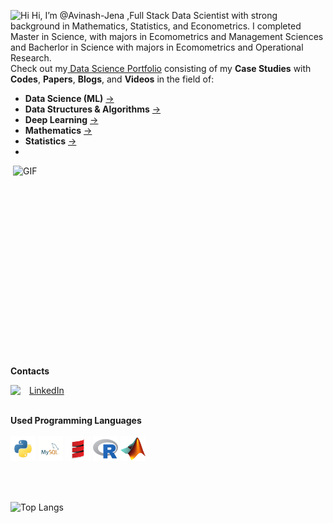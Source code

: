  <img src='https://qpluspicture.oss-cn-beijing.aliyuncs.com/6LjjQA/Hi.gif' alt='Hi' width="30"/> Hi, 
I’m @Avinash-Jena ,Full Stack Data Scientist with strong background in Mathematics, Statistics, and Econometrics. I completed Master in Science, with majors in Ecomometrics and Management Sciences and Bacherlor in Science with majors in Ecomometrics and Operational Research. <br>
Check out my<a href=""> Data Science Portfolio</a> consisting of my **Case Studies** with **Codes**, **Papers**, **Blogs**, and **Videos** in the field of:

- **Data Science (ML)** <a href=""> -> <a> 
- **Data Structures & Algorithms** <a href= ""> -> <a>
- **Deep Learning** <a href="h"> -> <a> 
- **Mathematics** <a href=""> -> <a> 
- **Statistics** <a href=""> -> <a>
- 


<img align="right" alt="GIF" src="https://media.giphy.com/media/v1.Y2lkPTc5MGI3NjExb3BsM3Ewb3lieG5xcWxoZjdhcTI5dXRkNDB1ZXZuYm4yYXVtM2o1ciZlcD12MV9pbnRlcm5hbF9naWZfYnlfaWQmY3Q9Zw/hpXdHPfFI5wTABdDx9/giphy.gif?raw=true" width="500" height="320"/>
<br>

**Contacts**
 
<img align="left"  width="30px" src="https://cdn2.iconfinder.com/data/icons/social-media-icons-23/800/linkedin-512.png"/>
<a href="www.linkedin.com/in/avinashjena">LinkedIn</a> 

<br>
<br>

**Used Programming Languages**  
<br>
<code><img height="40" src="https://raw.githubusercontent.com/github/explore/80688e429a7d4ef2fca1e82350fe8e3517d3494d/topics/python/python.png"></code>
<code><img height="40" src="https://raw.githubusercontent.com/github/explore/80688e429a7d4ef2fca1e82350fe8e3517d3494d/topics/mysql/mysql.png"></code>
<code><img height="40" src="https://raw.githubusercontent.com/github/explore/80688e429a7d4ef2fca1e82350fe8e3517d3494d/topics/scala/scala.png"></code>
<code><img height="40" src="https://raw.githubusercontent.com/github/explore/80688e429a7d4ef2fca1e82350fe8e3517d3494d/topics/r/r.png"></code>
<code><img height="40" src="https://raw.githubusercontent.com/github/explore/80688e429a7d4ef2fca1e82350fe8e3517d3494d/topics/matlab/matlab.png"></code>



<br>
<br>

![Top Langs](https://github-readme-stats.vercel.app/api/top-langs/?username=Avinash-Jena)
</body>


  
